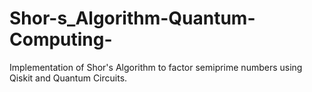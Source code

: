 # Shor-s_Algorithm-Quantum-Computing-
Implementation of Shor's Algorithm to factor semiprime numbers using Qiskit and Quantum Circuits.

